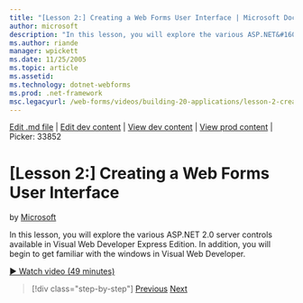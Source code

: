 ```yaml
---
title: "[Lesson 2:] Creating a Web Forms User Interface | Microsoft Docs"
author: microsoft
description: "In this lesson, you will explore the various ASP.NET&#160;2.0 server controls available in Visual Web Developer Express Edition. In addition, you will begin..."
ms.author: riande
manager: wpickett
ms.date: 11/25/2005
ms.topic: article
ms.assetid: 
ms.technology: dotnet-webforms
ms.prod: .net-framework
msc.legacyurl: /web-forms/videos/building-20-applications/lesson-2-creating-a-web-forms-user-interface
---
```

[Edit .md file](C:\Projects\msc\dev\Msc.Www\Web.ASP\App_Data\github\web-forms\videos\building-20-applications\lesson-2-creating-a-web-forms-user-interface.md) | [Edit dev content](http://www.aspdev.net/umbraco#/content/content/edit/26905) | [View dev content](http://docs.aspdev.net/tutorials/web-forms/videos/building-20-applications/lesson-2-creating-a-web-forms-user-interface.html) | [View prod content](http://www.asp.net/web-forms/videos/building-20-applications/lesson-2-creating-a-web-forms-user-interface) | Picker: 33852

[Lesson 2:] Creating a Web Forms User Interface
====================
by [Microsoft](https://github.com/microsoft)

In this lesson, you will explore the various ASP.NET&#160;2.0 server controls available in Visual Web Developer Express Edition. In addition, you will begin to get familiar with the windows in Visual Web Developer.

[&#9654; Watch video (49 minutes)](https://channel9.msdn.com/Blogs/ASP-NET-Site-Videos/lesson-2-creating-a-web-forms-user-interface)

>[!div class="step-by-step"] [Previous](lesson-1-getting-started-with-visual-web-developer-express.md) [Next](lesson-3-understanding-more-about-events-and-postback.md)